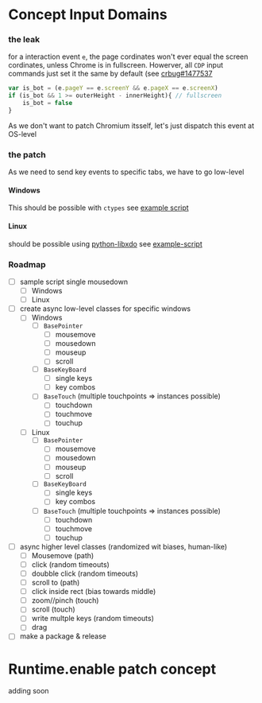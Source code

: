 # Concept Input Domains

### the leak
for a interaction event `e`, the page cordinates won't ever equal the screen cordinates, unless Chrome is in fullscreen.
Howerver, all `CDP` input commands just set it the same by default (see [crbug#1477537](https://bugs.chromium.org/p/chromium/issues/detail?id=1477537)
```js
var is_bot = (e.pageY == e.screenY && e.pageX == e.screenX)
if (is_bot && 1 >= outerHeight - innerHeight){ // fullscreen
    is_bot = false
}
```

As we don't want to patch Chromium itsself, let's just dispatch this event at OS-level

### the patch
As we need to send key events to specific tabs, we have to go low-level
#### Windows
This should be possible with `ctypes`
see [example script](https://stackoverflow.com/a/63661354/20443541)

#### Linux
should be possible using [python-libxdo](https://pypi.org/project/python-libxdo/)
see [example-script](https://stackoverflow.com/a/47424799/20443541)

### Roadmap
- [ ] sample script single mousedown
    - [ ] Windows
    - [ ] Linux
- [ ] create async low-level classes for specific windows
    - [ ] Windows
        - [ ] `BasePointer`
            - [ ] mousemove
            - [ ] mousedown
            - [ ] mouseup
            - [ ] scroll
        - [ ] `BaseKeyBoard`
            - [ ] single keys
            - [ ] key combos
        - [ ] `BaseTouch` (multiple touchpoints => instances possible)
            - [ ] touchdown
            - [ ] touchmove
            - [ ] touchup
    - [ ] Linux
        - [ ] `BasePointer`
            - [ ] mousemove
            - [ ] mousedown
            - [ ] mouseup
            - [ ] scroll
        - [ ] `BaseKeyBoard`
            - [ ] single keys
            - [ ] key combos
        - [ ] `BaseTouch` (multiple touchpoints => instances possible)
            - [ ] touchdown
            - [ ] touchmove
            - [ ] touchup
- [ ] async higher level classes (randomized wit biases, human-like)
    - [ ] Mousemove (path)
    - [ ] click (random timeouts)
    - [ ] doubble click (random timeouts)
    - [ ] scroll to (path)
    - [ ] click inside rect (bias towards middle)
    - [ ] zoom//pinch (touch)
    - [ ] scroll (touch)
    - [ ] write multple keys (random timeouts)
    - [ ] drag
- [ ] make a package & release

# Runtime.enable patch concept
adding soon